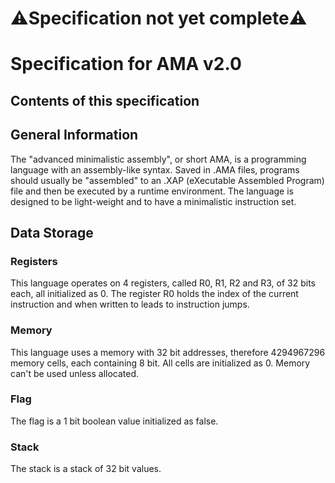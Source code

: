 # ⚠️Specification not yet complete⚠️
# Specification for AMA v2.0
## Contents of this specification
## General Information
The "advanced minimalistic assembly", or short AMA, is a programming language with an assembly-like syntax. Saved in .AMA files, programs should usually be "assembled" to an .XAP (eXecutable Assembled Program) file and then be executed by a runtime environment. The language is designed to be light-weight and to have a minimalistic instruction set.  
## Data Storage
### Registers
This language operates on 4 registers, called R0, R1, R2 and R3, of 32 bits each, all initialized as 0. The register R0 holds the index of the current instruction and when written to leads to instruction jumps.  
### Memory
This language uses a memory with 32 bit addresses, therefore 4294967296 memory cells, each containing 8 bit. All cells are initialized as 0. Memory can't be used unless allocated.  
### Flag
The flag is a 1 bit boolean value initialized as false.  
### Stack
The stack is a stack of 32 bit values.
